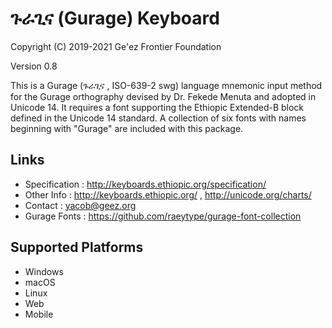 ጉራጊና (Gurage) Keyboard
====================

Copyright (C) 2019-2021 Ge'ez Frontier Foundation

Version 0.8

This is a Gurage (ጉራጊና , ISO-639-2 swg) language mnemonic input method for the 
Gurage orthography devised by Dr. Fekede Menuta and adopted in Unicode 14.  It requires a font
supporting the Ethiopic Extended-B block defined in the Unicode 14 standard. A collection
of six fonts with names beginning with "Gurage" are included with this package.

Links
-----

 * Specification :  http://keyboards.ethiopic.org/specification/
 * Other Info    :  http://keyboards.ethiopic.org/ , http://unicode.org/charts/
 * Contact       :  yacob@geez.org
 * Gurage Fonts  :  https://github.com/raeytype/gurage-font-collection

Supported Platforms
-------------------
 * Windows
 * macOS
 * Linux 
 * Web
 * Mobile
